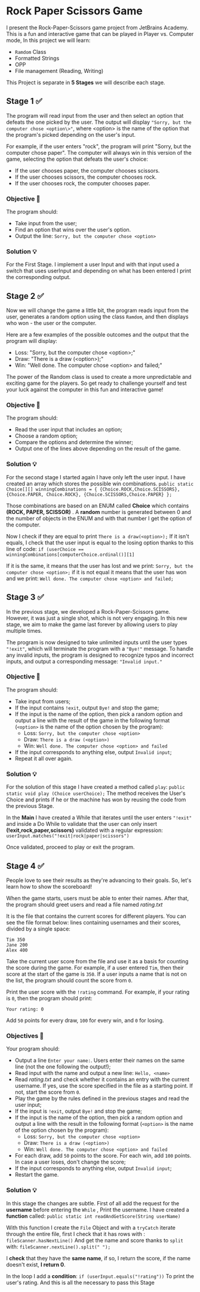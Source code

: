 # Rock Paper Scissors Game

I present the Rock-Paper-Scissors game project from JetBrains Academy. This is a fun and interactive game that can be played in Player vs. Computer mode, 
In this project we will learn:

 - `Ramdom` Class
 - Formatted Strings
 - OPP
 - File management (Reading, Writing)

This Project is separate in **5 Stages** we will describe each stage.

## Stage 1 ✅
The program will read input from the user and then select an option that defeats the one picked by the user. The output will display `"Sorry, but the computer chose <option\>"`, where <option\> is the name of the option that the program's picked depending on the user's input.

For example, if the user enters "rock", the program will print "Sorry, but the computer chose paper". The computer will always win in this version of the game, selecting the option that defeats the user's choice:

-   If the user chooses paper, the computer chooses scissors.
-   If the user chooses scissors, the computer chooses rock.
-   If the user chooses rock, the computer chooses paper.

### Objective 🎯
The program should:

 -  Take input from the user;
-   Find an option that wins over the user's option.
-   Output the line:  `Sorry, but the computer chose <option>`

### Solution 💡
For the First Stage. I implement a user Input and with that input used a switch that uses userInput and depending on what has been entered I print the corresponding output.

## Stage 2 ✅
Now we will change the game a little bit, the program reads input from the user, generates a random option using the class `Ramdom`, and then displays who won - the user or the computer.

Here are a few examples of the possible outcomes and the output that the program will display:

-   Loss: "Sorry, but the computer chose <option\>;"
-   Draw: "There is a draw (<option\>);"
-   Win: "Well done. The computer chose <option\> and failed;"

The power of the Random class is used to create a more unpredictable and exciting game for the players. So get ready to challenge yourself and test your luck against the computer in this fun and interactive game!

### Objective 🎯
The program should:

-   Read the user input that includes an option;
-   Choose a random option;
-   Compare the options and determine the winner;
-   Output one of the lines above depending on the result of the game.

### Solution 💡
For the second stage I  started again I have only left the user input.
I have created an array which stores the possible win combinations.
`public static Choice[][] winningCombinations = {
            {Choice.ROCK,Choice.SCISSORS},
            {Choice.PAPER, Choice.ROCK},
            {Choice.SCISSORS,Choice.PAPER}
    };`

Those combinations are based on an ENUM called **Choice** which contains **(ROCK, PAPER, SCISSOR)** .
A **random** number is generated between 0 and the number of objects in the ENUM and with that number
I get the option of the computer.

Now I check if they are equal to print `There is a draw(<option>);`
If it isn't equals, I check that the user input is equal to the losing option thanks to this line of code:
`if (userChoice == winningCombinations[computerChoice.ordinal()][1]`

If it is the same, it means that the user has lost and we print:
`Sorry, but the computer chose <option>;`
if it is not equal it means that the user has won and we print:
`Well done. The computer chose <option> and failed;`

## Stage 3 ✅
In the previous stage, we developed a Rock-Paper-Scissors game. However, it was just a single shot, which is not very engaging. In this new stage, we aim to make the game last forever by allowing users to play multiple times.

The program is now designed to take unlimited inputs until the user types `"!exit"`, which will terminate the program with a `"Bye!"` message. To handle any invalid inputs, the program is designed to recognize typos and incorrect inputs, and output a corresponding message: `"Invalid input."`

### Objective 🎯

The program should:

-   Take input from users;
-   If the input contains  `!exit`, output  `Bye!`  and stop the game;
-   If the input is the name of the option, then pick a random option and output a line with the result of the game in the following format (`<option>`  is the name of the option chosen by the program):
    -   Loss:  `Sorry, but the computer chose <option>`
    -   Draw:  `There is a draw (<option>)`
    -   Win:  `Well done. The computer chose <option> and failed`
-   If the input corresponds to anything else, output  `Invalid input`;
-   Repeat it all over again.

### Solution 💡
For the solution of this stage I have created a method called `play`:
```public static void play (Choice userChoice);```
The method receives the User's Choice and prints if he or the machine has won by reusing the code from the previous Stage.

In the **Main** I have created a While that iterates until the user enters `"!exit"` and inside a Do While to validate that the user can only insert **(!exit,rock,paper,scissors)** validated with a regular expression:
```userInput.matches("!exit|rock|paper|scissors")```

Once validated, proceed to play or exit the program.

## Stage 4 ✅
People love to see their results as they're advancing to their goals. So, let's learn how to show the scoreboard!

When the game starts, users must be able to enter their names. After that, the program should greet users and read a file named  *rating.txt*

It is the file that contains the current scores for different players. You can see the file format below: lines containing usernames and their scores, divided by a single space:

```
Tim 350
Jane 200
Alex 400
```
Take the current user score from the file and use it as a basis for counting the score during the game. For example, if a user entered `Tim`, then their score at the start of the game is `350`. If a user inputs a name that is not on the list, the program should count the score from `0`.

Print the user score with the  `!rating`  command. For example, if your rating is  `0`, then the program should print:

```no-highlight
Your rating: 0
```

Add  `50`  points for every draw,  `100`  for every win, and  `0`  for losing.

### Objectives 🎯
Your program should:

-   Output a line  `Enter your name:`. Users enter their names on the same line (not the one following the output!);
-   Read input with the name and output a new line:  `Hello, <name>`
-   Read  _rating.txt_ and check whether it contains an entry with the current username. If yes, use the score specified in the file as a starting point. If not, start the score from  `0`.
-   Play the game by the rules defined in the previous stages and read the user input;
-   If the input is  `!exit`, output  `Bye!`  and stop the game;
-   If the input is the name of the option, then pick a random option and output a line with the result in the following format (`<option>`  is the name of the option chosen by the program):
    -   Loss:  `Sorry, but the computer chose <option>`
    -   Draw:  `There is a draw (<option>)`
    -   Win:  `Well done. The computer chose <option> and failed`
-   For each draw, add  `50`  points to the score. For each win, add  `100`  points. In case a user loses, don't change the score;
-   If the input corresponds to anything else, output  `Invalid input`;
-   Restart the game.

### Solution 💡
In this stage the changes are subtle.
First of all add the request for the **username** before entering the `While` , Print the username.
I have created a **function** called:
`public static int readAndGetScore(String userName)`

With this function I create the `File` Object and with a `tryCatch` iterate through the entire file, first I check that it has rows with :
`fileScanner.hasNextLine()` 
And get the name and score thanks to `split` with:
`fileScanner.nextLine().split(" ");`

I **check** that they have the **same name**, if so, I return the score, if the name doesn't exist, **I return 0**.

In the loop I add a **condition**:
`if (userInput.equals("!rating"))`
To print the user's rating.
And this is all the necessary to pass this Stage
